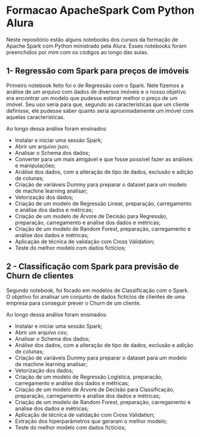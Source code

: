 # Formacao ApacheSpark Com Python Alura

Neste repositório estão alguns notebooks dos cursos da formação de Apache Spark com Python ministrado pela Alura.
Esses notebooks foram preenchidos por mim com os códigos ao longo das aulas.

## 1- Regressão com Spark para preços de imóveis

Primeiro notebook feito foi o de Regressão com o Spark. Nele fizemos a análise de um arquivo com dados de diversos imóveis e o nosso objetivo era encontrar
um modelo que pudesse estimar melhor o preço de um imóvel. Seu uso seria para que, segundo as características que um cliente definisse, ele pudesse saber quanto seria
aproximadamente um imóvel com aquelas características.

Ao longo dessa análise foram ensinados:
- Instalar e iniciar uma sessão Spark;
- Abrir um arquivo json;
- Analisar o Schema dos dados;
- Converter para um mais amigável e que fosse possível fazer as análises e manipulações;
- Análise dos dados, com a alteração de tipo de dados, exclusão e adição de colunas;
- Criação de variáveis Dummy para preparar o dataset para um modelo de machine learning analisar;
- Vetorização dos dados;
- Criação de um modelo de Regressão Linear, preparação, carregamento e análise dos dados e métricas;
- Criação de um modelo de Árvore de Decisão para Regressão, preparação, carregamento e análise dos dados e métricas;
- Criação de um modelo de Random Forest, preparação, carregamento e análise dos dados e métricas;
- Aplicação de técnica de validação com Cross Validation;
- Teste do melhor modelo com dados fictícios;

## 2 - Classificação com Spark para previsão de Churn de clientes

Segundo notebook, foi focado em modelos de Classificação com o Spark. O objetivo foi analisar um conjunto de dados fictícios de clientes de uma empresa para
conseguir prever o Churn de um cliente.

Ao longo dessa análise foram ensinados:
- Instalar e iniciar uma sessão Spark;
- Abrir um arquivo csv;
- Analisar o Schema dos dados;
- Análise dos dados, com a alteração de tipo de dados, exclusão e adição de colunas;
- Criação de variáveis Dummy para preparar o dataset para um modelo de machine learning analisar;
- Vetorização dos dados;
- Criação de um modelo de Regressão Logística, preparação, carregamento e análise dos dados e métricas;
- Criação de um modelo de Árvore de Decisão para Classificação, preparação, carregamento e análise dos dados e métricas;
- Criação de um modelo de Random Forest, preparação, carregamento e análise dos dados e métricas;
- Aplicação de técnica de validação com Cross Validation;
- Extração dos hiperparâmetros que geraram o melhor modelo;
- Teste do melhor modelo com dados fictícios;

